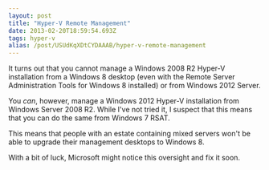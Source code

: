 ```yaml
---
layout: post
title: "Hyper-V Remote Management"
date: 2013-02-20T18:59:54.693Z
tags: hyper-v
alias: /post/USUdKqXDtCYDAAAB/hyper-v-remote-management
---
```


It turns out that you cannot manage a Windows 2008 R2 Hyper-V installation from
a Windows 8 desktop (even with the Remote Server Administration Tools for
Windows 8 installed) or from Windows 2012 Server.

You *can*, however, manage a Windows 2012 Hyper-V installation from Windows
Server 2008 R2. While I've not tried it, I suspect that this means that you can
do the same from Windows 7 RSAT.

This means that people with an estate containing mixed servers won't be able to
upgrade their management desktops to Windows 8.

With a bit of luck, Microsoft might notice this oversight and fix it soon.
